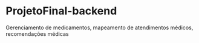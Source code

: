 # ProjetoFinal-backend
Gerenciamento de medicamentos, mapeamento de atendimentos médicos, recomendações médicas
